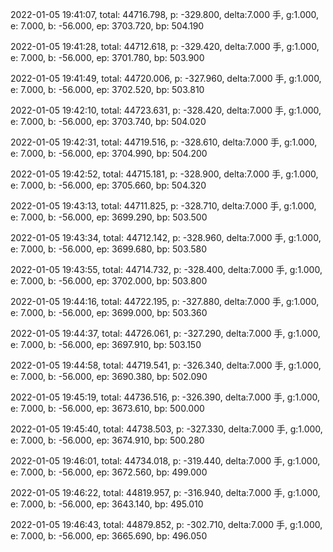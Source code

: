 2022-01-05 19:41:07, total: 44716.798, p: -329.800, delta:7.000 手, g:1.000, e: 7.000, b: -56.000, ep: 3703.720, bp: 504.190

2022-01-05 19:41:28, total: 44712.618, p: -329.420, delta:7.000 手, g:1.000, e: 7.000, b: -56.000, ep: 3701.780, bp: 503.900

2022-01-05 19:41:49, total: 44720.006, p: -327.960, delta:7.000 手, g:1.000, e: 7.000, b: -56.000, ep: 3702.520, bp: 503.810

2022-01-05 19:42:10, total: 44723.631, p: -328.420, delta:7.000 手, g:1.000, e: 7.000, b: -56.000, ep: 3703.740, bp: 504.020

2022-01-05 19:42:31, total: 44719.516, p: -328.610, delta:7.000 手, g:1.000, e: 7.000, b: -56.000, ep: 3704.990, bp: 504.200

2022-01-05 19:42:52, total: 44715.181, p: -328.900, delta:7.000 手, g:1.000, e: 7.000, b: -56.000, ep: 3705.660, bp: 504.320

2022-01-05 19:43:13, total: 44711.825, p: -328.710, delta:7.000 手, g:1.000, e: 7.000, b: -56.000, ep: 3699.290, bp: 503.500

2022-01-05 19:43:34, total: 44712.142, p: -328.960, delta:7.000 手, g:1.000, e: 7.000, b: -56.000, ep: 3699.680, bp: 503.580

2022-01-05 19:43:55, total: 44714.732, p: -328.400, delta:7.000 手, g:1.000, e: 7.000, b: -56.000, ep: 3702.000, bp: 503.800

2022-01-05 19:44:16, total: 44722.195, p: -327.880, delta:7.000 手, g:1.000, e: 7.000, b: -56.000, ep: 3699.000, bp: 503.360

2022-01-05 19:44:37, total: 44726.061, p: -327.290, delta:7.000 手, g:1.000, e: 7.000, b: -56.000, ep: 3697.910, bp: 503.150

2022-01-05 19:44:58, total: 44719.541, p: -326.340, delta:7.000 手, g:1.000, e: 7.000, b: -56.000, ep: 3690.380, bp: 502.090

2022-01-05 19:45:19, total: 44736.516, p: -326.390, delta:7.000 手, g:1.000, e: 7.000, b: -56.000, ep: 3673.610, bp: 500.000

2022-01-05 19:45:40, total: 44738.503, p: -327.330, delta:7.000 手, g:1.000, e: 7.000, b: -56.000, ep: 3674.910, bp: 500.280

2022-01-05 19:46:01, total: 44734.018, p: -319.440, delta:7.000 手, g:1.000, e: 7.000, b: -56.000, ep: 3672.560, bp: 499.000

2022-01-05 19:46:22, total: 44819.957, p: -316.940, delta:7.000 手, g:1.000, e: 7.000, b: -56.000, ep: 3643.140, bp: 495.010

2022-01-05 19:46:43, total: 44879.852, p: -302.710, delta:7.000 手, g:1.000, e: 7.000, b: -56.000, ep: 3665.690, bp: 496.050